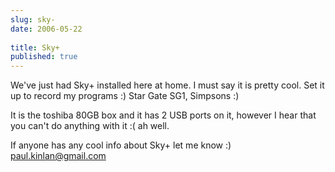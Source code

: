 ```yaml
---
slug: sky-
date: 2006-05-22
 
title: Sky+
published: true
---
```

We've just had Sky+ installed here at home.  I must say it is pretty cool.  Set it up to record my programs :)  Star Gate SG1, Simpsons :)<p />It is the toshiba 80GB box and it has 2 USB ports on it, however I hear that you can't do anything with it :( ah well.<p />If anyone has any cool info about Sky+ let me know :)<br /><a href="mailto:paul.kinlan@gmail.com">paul.kinlan@gmail.com</a><p />

